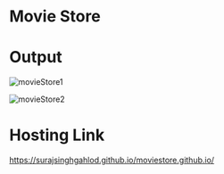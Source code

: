 # Movie Store

# Output

![movieStore1](https://user-images.githubusercontent.com/111622844/207407761-814f3e19-2bd4-4c1c-ac98-429eb0d72e77.png)

![movieStore2](https://user-images.githubusercontent.com/111622844/207408034-d71b9f47-b934-4c73-b2ef-071f6dd91cb7.png)

# Hosting Link

https://surajsinghgahlod.github.io/moviestore.github.io/
